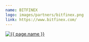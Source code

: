 ```yaml
---
name: BITFINEX
logo: images/partners/bitfinex.png
link: https://www.bitfinex.com/
---
```


<a target="_blank" class="sixteen wide mobile five wide tablet three wide computer column inverted partner-div" href="{{ page.link }}">
    <img src="{{ page.logo }}" alt="{{ page.name }}" class="ui large image">
</a>